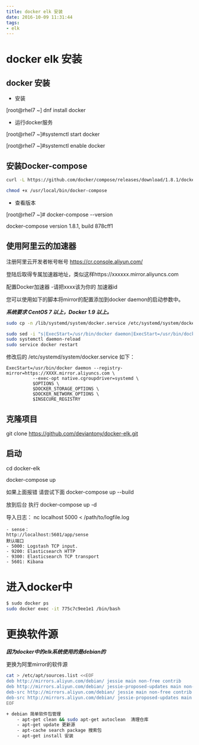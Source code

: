 ```yaml
---
title: docker elk 安装
date: 2016-10-09 11:31:44
tags: 
- elk
---
```

# docker elk 安装

## docker 安装

+ 安装

[root@rhel7 ~] dnf install docker

+ 运行docker服务
 
[root@rhel7 ~]#systemctl  start docker

[root@rhel7 ~]#systemctl enable docker
 

## 安装Docker-compose
``` bash
curl -L https://github.com/docker/compose/releases/download/1.8.1/docker-compose-`uname -s`-`uname -m` > /usr/local/bin/docker-compose

chmod +x /usr/local/bin/docker-compose
```

* 查看版本

[root@rhel7 ~]# docker-compose --version

docker-compose version 1.8.1, build 878cff1


## 使用阿里云的加速器

注册阿里云开发者帐号帐号
https://cr.console.aliyun.com/

登陆后取得专属加速器地址，类似这样https://xxxxxx.mirror.aliyuncs.com

配置Docker加速器  -请把xxxx该为你的 加速器id

您可以使用如下的脚本将mirror的配置添加到docker daemon的启动参数中。

***系统要求 CentOS 7 以上，Docker 1.9 以上。***
``` bash 
sudo cp -n /lib/systemd/system/docker.service /etc/systemd/system/docker.service

sudo sed -i "s|ExecStart=/usr/bin/docker daemon|ExecStart=/usr/bin/docker daemon --registry-mirror=https://xxxxxx.mirror.aliyuncs.com|g" /etc/systemd/system/docker.service 
sudo systemctl daemon-reload 
sudo service docker restart
```

修改后的
/etc/systemd/system/docker.service
如下：

```
ExecStart=/usr/bin/docker daemon --registry-mirror=https://XXXX.mirror.aliyuncs.com \
          --exec-opt native.cgroupdriver=systemd \
          $OPTIONS \
          $DOCKER_STORAGE_OPTIONS \
          $DOCKER_NETWORK_OPTIONS \
          $INSECURE_REGISTRY
```

## 克隆项目

git clone https://github.com/deviantony/docker-elk.git

##  启动
cd docker-elk

docker-compose up

如果上面报错 请尝试下面
docker-compose up --build


放到后台 执行
docker-compose up -d

导入日志：
nc localhost 5000 < /path/to/logfile.log

    - sense：
    http://localhost:5601/app/sense
    默认端口
    - 5000: Logstash TCP input.
    - 9200: Elasticsearch HTTP
    - 9300: Elasticsearch TCP transport
    - 5601: Kibana


# 进入docker中
``` bash
$ sudo docker ps  
sudo docker exec -it 775c7c9ee1e1 /bin/bash 
```

# 更换软件源

***因为docker中的elk系统使用的是debian的***

更换为阿里mirror的软件源
``` bash
cat > /etc/apt/sources.list <<EOF
deb http://mirrors.aliyun.com/debian/ jessie main non-free contrib
deb http://mirrors.aliyun.com/debian/ jessie-proposed-updates main non-free contrib
deb-src http://mirrors.aliyun.com/debian/ jessie main non-free contrib
deb-src http://mirrors.aliyun.com/debian/ jessie-proposed-updates main non-free contrib
EOF

+ debian 简单软件包管理
    - apt-get clean && sudo apt-get autoclean  清理仓库
    - apt-get update 更新源
    - apt-cache search package 搜索包
    - apt-get install 安装